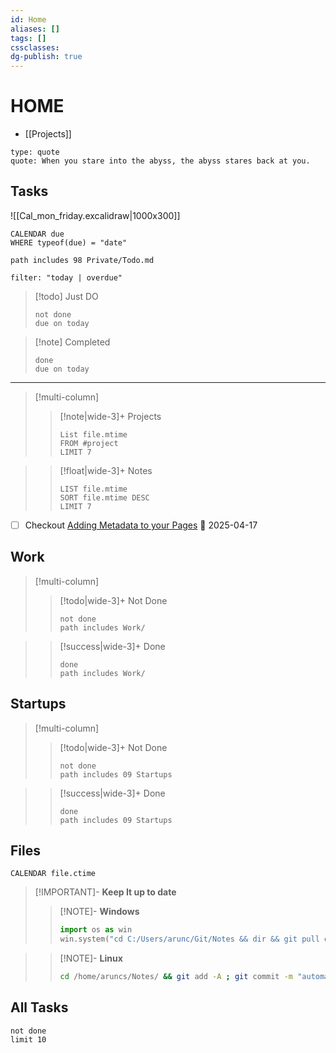 ```yaml
---
id: Home
aliases: []
tags: []
cssclasses: 
dg-publish: true
---
```

# HOME

- [[Projects]]

```widgets
type: quote
quote: When you stare into the abyss, the abyss stares back at you.

```

## Tasks

![[Cal_mon_friday.excalidraw|1000x300]]

```dataview
CALENDAR due
WHERE typeof(due) = "date"

```

```tasks
path includes 98 Private/Todo.md

```

```todoist
filter: "today | overdue"

```

> [!todo] Just DO
>
> ```tasks
> not done
> due on today
> ```

> [!note] Completed
>
> ```tasks
> done
> due on today
> ```

---

> [!multi-column]
>
> > [!note|wide-3]+ Projects
> >
> > ```dataview
> > List file.mtime
> > FROM #project
> > LIMIT 7
> > ```

>
> > [!float|wide-3]+ Notes
> >
> > ```dataview
> > LIST file.mtime
> > SORT file.mtime DESC
> > LIMIT 7
> > ```

- [ ] Checkout [Adding Metadata to your Pages](https://blacksmithgu.github.io/obsidian-dataview/annotation/add-metadata/) 📅 2025-04-17

## Work

> [!multi-column]
>
> > [!todo|wide-3]+ Not Done
> >
> > ```tasks
> > not done
> > path includes Work/
> > ```

>
> > [!success|wide-3]+ Done
> >
> > ```tasks
> > done
> > path includes Work/
> > ```

## Startups

> [!multi-column]
>
> > [!todo|wide-3]+ Not Done
> >
> > ```tasks
> > not done
> > path includes 09 Startups
> > ```

>
> > [!success|wide-3]+ Done
> >
> > ```tasks
> > done
> > path includes 09 Startups
> > ```

## Files

```dataview
CALENDAR file.ctime

```

> [!IMPORTANT]- **Keep It up to date**
>
> > [!NOTE]- **Windows**
> >
> > ```python
> > import os as win
> > win.system("cd C:/Users/arunc/Git/Notes && dir && git pull origin main")
> > ```

>
> > [!NOTE]- **Linux**
> >
> > ```bash
> > cd /home/aruncs/Notes/ && git add -A ; git commit -m "automated backup" ; git push origin main
> > ```

## All Tasks

```tasks
not done
limit 10

```
